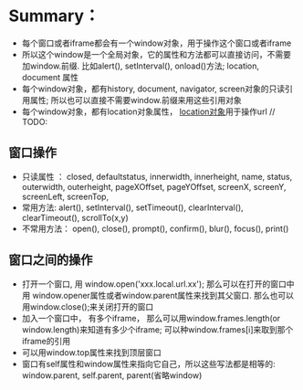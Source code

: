  # Summary：
 * 每个窗口或者iframe都会有一个window对象，用于操作这个窗口或者iframe
 * 所以这个window是一个全局对象，它的属性和方法都可以直接访问，不需要加window.前缀. 比如alert(), setInterval(), onload()方法; location, document 属性
 * 每个window对象，都有history, document, navigator, screen对象的只读引用属性; 所以也可以直接不需要window.前缀来用这些引用对象
 * 每个window对象，都有location对象属性， [location对象]()用于操作url // TODO:
 
 ## 窗口操作
 * 只读属性 ： closed, defaultstatus, innerwidth, innerheight, name, status, outerwidth, outerheight, pageXOffset, pageYOffset, screenX, screenY, screenLeft, screenTop, 
 * 常用方法: alert(), setInterval(), setTimeout(), clearInterval(), clearTimeout(), scrollTo(x,y)
 * 不常用方法： open(), close(), prompt(), confirm(), blur(), focus(), print()
 
 
 ## 窗口之间的操作
 * 打开一个窗口, 用 window.open('xxx.local.url.xx'); 那么可以在打开的窗口中用 window.opener属性或者window.parent属性来找到其父窗口. 那么也可以用window.close();来关闭打开的窗口
 * 加入一个窗口中， 有多个iframe， 那么可以用window.frames.length(or window.length)来知道有多少个iframe; 可以种window.frames[i]来取到那个iframe的引用
 * 可以用window.top属性来找到顶层窗口
 * 窗口有self属性和window属性来指向它自己，所以这些写法都是相等的: window.parent, self.parent, parent(省略window)
